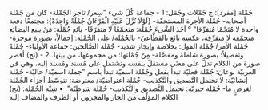 ‌جُمْلة [مفرد]: ج جُمْلات وجُمَل:
1 - جماعة كُلّ شيء "سِعر/ تاجر الجُمْلة- كان من ‌جُمْلة أصحابه- ‌جُمْلة الأجرة المستحقّة- {لَوْلَا نُزِّلَ عَلَيْهِ الْقُرْءَانُ ‌جُمْلَةً وَاحِدَةً}: مجتمعًا دفعة واحدة لا مُنَجَّمًا مُتفرِّقا" ° أخَذ الشَّيءَ ‌جُمْلة: متجمّعًا لا متفرّقًا- بائع ‌جُمْلة: مَنْ يبيع البضائع متجمّعة لا متفرِّقة، عكسه بائع بالقطَّاعيّ- بالجُمْلة/ على الجُمْلة: إجمالاً، بصورة موجزة- ‌جُمْلة الأمر/ ‌جُمْلة القول: بخلاصة وإيجاز شديد- ‌جُمْلة الصَّالحين: جماعة الأولياء- ‌جُمْلةً وتفصيلاً: بصورة شاملة ومفصَّلة- مِنْ جُمْلتها: من مجموعها، من بينها.
2 - (نح) أقصر صورة من الكلام تدلّ على معنًى مستقلّ بنفسه وتشتمل على مُسند ومُسند إليه، وهي في العربيّة نوعان: ‌جُمْلة فعليّة تبدأ بفعل وجُمْلة اسميّة تبدأ باسم "‌جملة اسميّة/ حاليّة- ‌جُمْلة إنشائيّة: لا تحتمل التَّصديق والتَّكذيب- ‌جُمْلة اعتراضيّة/ معترضة: تتوسّط أجزاء الجُمْلة لغرضٍ ما- ‌جُمْلة خبريّة: تحتمل التَّصديق والتَّكذيب- ‌جُمْلة شرطيّة".
• شِبْه الجُمْلة: (نح) الكلام المؤلّف من الجار والمجرور، أو الظرف والمضاف إليه